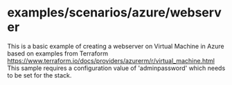 # examples/scenarios/azure/webserver

This is a basic example of creating a webserver on Virtual Machine in Azure based on examples from Terraform https://www.terraform.io/docs/providers/azurerm/r/virtual_machine.html
This sample requires a configuration value of 'adminpassword' which needs to be set for the stack.

